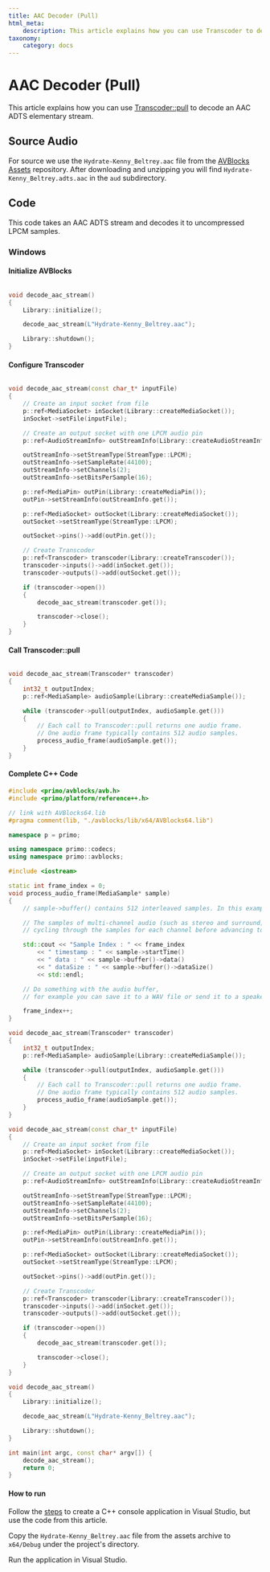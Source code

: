 ```yaml
---
title: AAC Decoder (Pull)
html_meta:
    description: This article explains how you can use Transcoder to decode an AAC ADTS elementary stream.
taxonomy:
    category: docs
---
```


# AAC Decoder (Pull)

This article explains how you can use [Transcoder::pull](https://doc.avblocks.com/core/latest/classprimo_1_1avblocks_1_1_transcoder.html#a8b54e4ba7db4474b0288ff57c12d538e) to decode an AAC ADTS elementary stream.

## Source Audio

For source we use the `Hydrate-Kenny_Beltrey.aac` file from the [AVBlocks Assets](https://github.com/avblocks/avblocks-assets/releases) repository. After downloading and unzipping you will find `Hydrate-Kenny_Beltrey.adts.aac` in the `aud` subdirectory.

## Code

This code takes an AAC ADTS stream and decodes it to uncompressed LPCM samples.

### Windows

#### Initialize AVBlocks

``` cpp

void decode_aac_stream()
{
    Library::initialize();

    decode_aac_stream(L"Hydrate-Kenny_Beltrey.aac");

    Library::shutdown();
}

```

#### Configure Transcoder

``` cpp

void decode_aac_stream(const char_t* inputFile)
{
    // Create an input socket from file
    p::ref<MediaSocket> inSocket(Library::createMediaSocket());
    inSocket->setFile(inputFile);

    // Create an output socket with one LPCM audio pin
    p::ref<AudioStreamInfo> outStreamInfo(Library::createAudioStreamInfo());

    outStreamInfo->setStreamType(StreamType::LPCM);
    outStreamInfo->setSampleRate(44100);
    outStreamInfo->setChannels(2);
    outStreamInfo->setBitsPerSample(16);

    p::ref<MediaPin> outPin(Library::createMediaPin());
    outPin->setStreamInfo(outStreamInfo.get());

    p::ref<MediaSocket> outSocket(Library::createMediaSocket());
    outSocket->setStreamType(StreamType::LPCM);

    outSocket->pins()->add(outPin.get());

    // Create Transcoder
    p::ref<Transcoder> transcoder(Library::createTranscoder());
    transcoder->inputs()->add(inSocket.get());
    transcoder->outputs()->add(outSocket.get());

    if (transcoder->open())
    {
        decode_aac_stream(transcoder.get());

        transcoder->close();
    }
}

```

#### Call Transcoder::pull

``` cpp

void decode_aac_stream(Transcoder* transcoder)
{
    int32_t outputIndex;
    p::ref<MediaSample> audioSample(Library::createMediaSample());

    while (transcoder->pull(outputIndex, audioSample.get()))
    {
        // Each call to Transcoder::pull returns one audio frame. 
        // One audio frame typically contains 512 audio samples.  
        process_audio_frame(audioSample.get());
    }
}

```

#### Complete C++ Code

``` cpp
#include <primo/avblocks/avb.h>
#include <primo/platform/reference++.h>

// link with AVBlocks64.lib
#pragma comment(lib, "./avblocks/lib/x64/AVBlocks64.lib")

namespace p = primo;

using namespace primo::codecs;
using namespace primo::avblocks;

#include <iostream>

static int frame_index = 0;
void process_audio_frame(MediaSample* sample)
{
    // sample->buffer() contains 512 interleaved samples. In this example each sample is 16 bit signed integer. 

    // The samples of multi-channel audio (such as stereo and surround) are stored by 
    // cycling through the samples for each channel before advancing to the next sample time

    std::cout << "Sample Index : " << frame_index
        << " timestamp : " << sample->startTime()
        << " data : " << sample->buffer()->data()
        << " dataSize : " << sample->buffer()->dataSize()
        << std::endl;

    // Do something with the audio buffer, 
    // for example you can save it to a WAV file or send it to a speaker

    frame_index++;
}

void decode_aac_stream(Transcoder* transcoder)
{
    int32_t outputIndex;
    p::ref<MediaSample> audioSample(Library::createMediaSample());

    while (transcoder->pull(outputIndex, audioSample.get()))
    {
        // Each call to Transcoder::pull returns one audio frame. 
        // One audio frame typically contains 512 audio samples.  
        process_audio_frame(audioSample.get());
    }
}

void decode_aac_stream(const char_t* inputFile)
{
    // Create an input socket from file
    p::ref<MediaSocket> inSocket(Library::createMediaSocket());
    inSocket->setFile(inputFile);

    // Create an output socket with one LPCM audio pin
    p::ref<AudioStreamInfo> outStreamInfo(Library::createAudioStreamInfo());

    outStreamInfo->setStreamType(StreamType::LPCM);
    outStreamInfo->setSampleRate(44100);
    outStreamInfo->setChannels(2);
    outStreamInfo->setBitsPerSample(16);

    p::ref<MediaPin> outPin(Library::createMediaPin());
    outPin->setStreamInfo(outStreamInfo.get());

    p::ref<MediaSocket> outSocket(Library::createMediaSocket());
    outSocket->setStreamType(StreamType::LPCM);

    outSocket->pins()->add(outPin.get());

    // Create Transcoder
    p::ref<Transcoder> transcoder(Library::createTranscoder());
    transcoder->inputs()->add(inSocket.get());
    transcoder->outputs()->add(outSocket.get());

    if (transcoder->open())
    {
        decode_aac_stream(transcoder.get());

        transcoder->close();
    }
}

void decode_aac_stream()
{
    Library::initialize();

    decode_aac_stream(L"Hydrate-Kenny_Beltrey.aac");

    Library::shutdown();
}

int main(int argc, const char* argv[]) {
    decode_aac_stream();
    return 0;
}
```

#### How to run

Follow the [steps](../getting-started-windows/create-a-c-plus-console-app-in-visual-studio) to create a C++ console application in Visual Studio, but use the code from this article. 

Copy the `Hydrate-Kenny_Beltrey.aac` file from the assets archive to `x64/Debug` under the project's directory.

Run the application in Visual Studio. 

